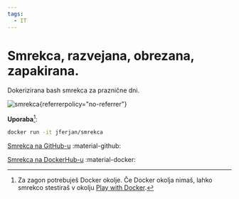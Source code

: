 ```yaml
---
tags:
  - IT
---
```


# Smrekca, razvejana, obrezana, zapakirana.

Dokerizirana bash smrekca za praznične dni.

![smrekca](https://raw.githubusercontent.com/jferjan/smrekca/main/screenshot.png "smrekca"){referrerpolicy="no-referrer"}

**Uporaba**[^1]: 

[^1]: Za zagon potrebuješ Docker okolje.
Če Docker okolja nimaš, lahko smrekco stestiraš v okolju [Play with Docker](https://labs.play-with-docker.com/). 

``` bash
docker run -it jferjan/smrekca
```

[Smrekca na GitHub-u](https://github.com/jferjan/smrekca) :material-github:

[Smrekca na DockerHub-u](https://hub.docker.com/r/jferjan/smrekca) :material-docker: